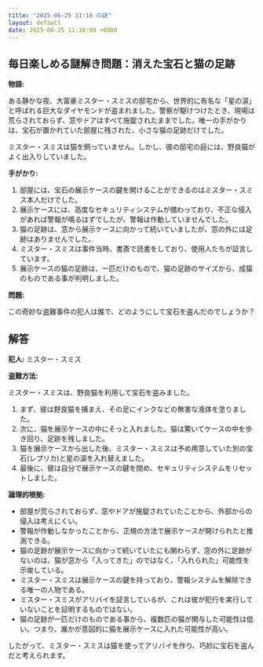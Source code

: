 ```yaml
---
title: "2025-06-25 11:10 の謎"
layout: default
date: 2025-06-25 11:10:00 +0900
---
```

## 毎日楽しめる謎解き問題：消えた宝石と猫の足跡

**物語:**

ある静かな夜、大富豪ミスター・スミスの邸宅から、世界的に有名な「星の涙」と呼ばれる巨大なダイヤモンドが盗まれました。警察が駆けつけたとき、現場は荒らされておらず、窓やドアはすべて施錠されたままでした。唯一の手がかりは、宝石が置かれていた部屋に残された、小さな猫の足跡だけでした。

ミスター・スミスは猫を飼っていません。しかし、彼の邸宅の庭には、野良猫がよく出入りしていました。

**手がかり:**

1.  部屋には、宝石の展示ケースの鍵を開けることができるのはミスター・スミス本人だけでした。
2.  展示ケースには、高度なセキュリティシステムが備わっており、不正な侵入があれば警報が鳴るはずでしたが、警報は作動していませんでした。
3.  猫の足跡は、窓から展示ケースに向かって続いていましたが、窓の外には足跡はありませんでした。
4.  ミスター・スミスは事件当時、書斎で読書をしており、使用人たちが証言しています。
5.  展示ケースの猫の足跡は、一匹だけのもので、猫の足跡のサイズから、成猫のものである事が判明しました。

**問題:**

この奇妙な盗難事件の犯人は誰で、どのようにして宝石を盗んだのでしょうか？

## 解答

**犯人:** ミスター・スミス

**盗難方法:**

ミスター・スミスは、野良猫を利用して宝石を盗みました。

1.  まず、彼は野良猫を捕まえ、その足にインクなどの無害な液体を塗りました。
2.  次に、猫を展示ケースの中にそっと入れました。猫は驚いてケースの中を歩き回り、足跡を残しました。
3.  猫を展示ケースから出した後、ミスター・スミスは予め用意していた別の宝石(レプリカ)と星の涙を入れ替えました。
4.  最後に、彼は自分で展示ケースの鍵を閉め、セキュリティシステムをリセットしました。

**論理的根拠:**

*   部屋が荒らされておらず、窓やドアが施錠されていたことから、外部からの侵入は考えにくい。
*   警報が作動しなかったことから、正規の方法で展示ケースが開けられたと推測できる。
*   猫の足跡が展示ケースに向かって続いていたにも関わらず、窓の外に足跡がないのは、猫が窓から「入ってきた」のではなく、「入れられた」可能性を示唆している。
*   ミスター・スミスは展示ケースの鍵を持っており、警報システムを解除できる唯一の人物である。
*   ミスター・スミスがアリバイを証言しているが、これは彼が犯行を実行していないことを証明するものではない。
*   猫の足跡が一匹だけのものである事から、複数匹の猫が関与した可能性は低い。つまり、誰かが意図的に猫を展示ケースに入れた可能性が高い。

したがって、ミスター・スミスは猫を使ってアリバイを作り、巧妙に宝石を盗んだと考えられます。
